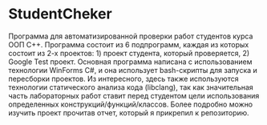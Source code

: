 # StudentCheker
Программа для автоматизированной проверки работ студентов курса ООП C++.
Программа состоит из 6 подпрограмм, каждая из которых состоит из 2-х проектов: 1) проект студента, который проверяется, 2) Google Test проект.
Основная программа написана с использованием технологии WinForms C#, и она использует bash-скрипты для запуска и пересборки проектов.
Из интересного, здесь также используются технологии статического анализа кода (libclang), так как значительная часть лабораторных работ ставит перед студентом цели использования определенных конструкций/функций/классов.
Более подробно можно изучить проект прочитав отчет, который я прикрепил к репозиторию.
